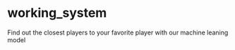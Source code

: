 # working_system
Find out the closest players to your favorite player with our machine leaning model
